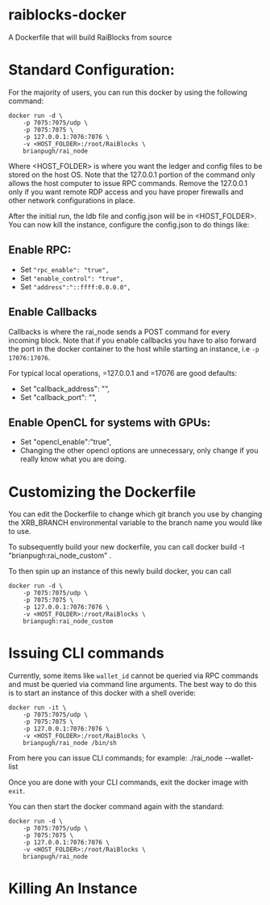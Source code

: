 # raiblocks-docker
A Dockerfile that will build RaiBlocks from source

# Standard Configuration:
For the majority of users, you can run this docker by using the following
command:
```
docker run -d \
    -p 7075:7075/udp \
    -p 7075:7075 \
    -p 127.0.0.1:7076:7076 \
    -v <HOST_FOLDER>:/root/RaiBlocks \
    brianpugh/rai_node
```

Where <HOST_FOLDER> is where you want the ledger and config files to be stored
on the host OS. Note that the 127.0.0.1 portion of the command only allows the
host computer to issue RPC commands. Remove the 127.0.0.1 only if you want
remote RDP access and you have proper firewalls and other network configurations
in place.

After the initial run, the ldb file and config.json will be in <HOST_FOLDER>.
You can now kill the instance, configure the config.json to do things like:

## Enable RPC:
* Set ``"rpc_enable": "true",``
* Set ``"enable_control": "true",``
* Set ``"address":"::ffff:0.0.0.0",``

## Enable Callbacks
Callbacks is where the rai_node sends a POST command for every incoming block.
Note that if you enable callbacks you have to also forward the port in the
docker container to the host while starting an instance, i.e ``-p 17076:17076``.

For typical local operations, <IP>=127.0.0.1 and <PORT>=17076 are good defaults:
* Set "callback_address": "<IP>",
* Set "callback_port": "<PORT>",

## Enable OpenCL for systems with GPUs:
* Set "opencl_enable":"true",
* Changing the other opencl options are unnecessary, only change if you really
know what you are doing.

# Customizing the Dockerfile
You can edit the Dockerfile to change which git branch you use by changing the
XRB_BRANCH environmental variable to the branch name you would like to use.

To subsequently build your new dockerfile, you can call
    docker build -t "brianpugh:rai_node_custom" .

To then spin up an instance of this newly build docker, you can call
```
docker run -d \
    -p 7075:7075/udp \
    -p 7075:7075 \
    -p 127.0.0.1:7076:7076 \
    -v <HOST_FOLDER>:/root/RaiBlocks \
    brianpugh:rai_node_custom
```

# Issuing CLI commands
Currently, some items like ``wallet_id`` cannot be queried via RPC commands and
must be queried via command line arguments. The best way to do this is to start
an instance of this docker with a shell overide:
```
docker run -it \
    -p 7075:7075/udp \
    -p 7075:7075 \
    -p 127.0.0.1:7076:7076 \
    -v <HOST_FOLDER>:/root/RaiBlocks \
    brianpugh/rai_node /bin/sh
```
From here you can issue CLI commands; for example:
    ./rai_node --wallet-list

Once you are done with your CLI commands, exit the docker image with
``exit``.

You can then start the docker command again with the standard:
```
docker run -d \
    -p 7075:7075/udp \
    -p 7075:7075 \
    -p 127.0.0.1:7076:7076 \
    -v <HOST_FOLDER>:/root/RaiBlocks \
    brianpugh/rai_node
```

# Killing An Instance

